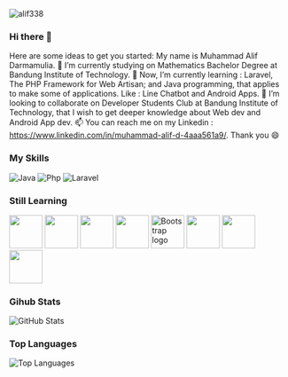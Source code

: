 <p> <img src="https://komarev.com/ghpvc/?username=alif338&color=green" alt="alif338"> </p>

### Hi there 👋


Here are some ideas to get you started:
My name is Muhammad Alif Darmamulia. 🔭 I’m currently studying on Mathematics Bachelor Degree at Bandung Institute of Technology. 🌱 Now, I’m currently learning : Laravel, The PHP Framework for Web Artisan; and Java programming, that applies to make some of applications. Like : Line Chatbot and Android Apps. 👯 I’m looking to collaborate on Developer Students Club at Bandung Institute of Technology, that I wish to get deeper knowledge about Web dev and Android App dev. 📫 You can reach me on my Linkedin : https://www.linkedin.com/in/muhammad-alif-d-4aaa561a9/. Thank you 😄 

### My Skills
<p>
  <img alt="Java" src="https://img.shields.io/badge/-Java-eb8334?style=flat-square&logo=java&logoColor=white" /> 
  <img alt="Php" src="https://img.shields.io/badge/-Php-4934eb?style=flat-square&logo=php&logoColor=white" />
  <img alt="Laravel" src="https://img.shields.io/badge/-Laravel-ff0000?style=flat-square&logo=laravel&logoColor=white" />
</p>

### Still Learning
<span>
<img src="https://developer.android.com/images/brand/Android_Robot.png" height="60">
<img src="https://cdn.jsdelivr.net/npm/programming-languages-logos/src/java/java.png" height="60">
<img src="https://cdn.jsdelivr.net/npm/programming-languages-logos/src/kotlin/kotlin.png" height="60">
<img src="https://cdn.jsdelivr.net/npm/programming-languages-logos/src/html/html.png" height="60">  
<img src="https://upload.wikimedia.org/wikipedia/commons/b/b2/Bootstrap_logo.svg" alt="Bootstrap logo" height="60">  
<img src="https://seeklogo.com/images/L/laravel-logo-41EC1D4C3F-seeklogo.com.png" height="60"> 
<img src="https://cdn.jsdelivr.net/npm/programming-languages-logos/src/python/python.png" height="60"><t>
<img src="https://cdn.jsdelivr.net/npm/programming-languages-logos/src/php/php.png" height="60"> 
</span>

### Gihub Stats
<p><img src="https://github-readme-stats.vercel.app/api?username=alif338&amp;show_icons=true&amp;count_private=true&amp;theme=cobalt" alt="GitHub Stats"></p>

### Top Languages
<p><img src="https://github-readme-stats.vercel.app/api/top-langs/?username=alif338&amp;layout=compact" alt="Top Languages"></p>
